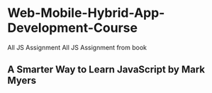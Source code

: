 # Web-Mobile-Hybrid-App-Development-Course

All JS Assignment	All JS Assignment
from book	

  ## A Smarter Way to Learn JavaScript by Mark Myers
